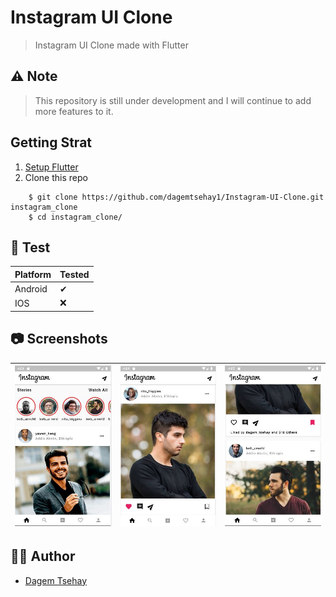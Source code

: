 # Instagram UI Clone

> Instagram UI Clone made with Flutter

## ⚠ Note

> This repository is still under development and I will continue to add more features to it.

## Getting Strat

1. [Setup Flutter](https://flutter.dev/docs/get-started/install)
2. Clone this repo
```
    $ git clone https://github.com/dagemtsehay1/Instagram-UI-Clone.git instagram_clone
    $ cd instagram_clone/
```

## 🧪 Test

| Platform | Tested |
| ----------- | ----------- |
| Android | ✔ |
| IOS | ❌ |

## 📷 Screenshots

| ![Screenshot 0](https://github.com/dagemtsehay1/Instagram-UI-Clone/blob/main/Screenshots/0.JPG) | ![Screenshot 1](https://github.com/dagemtsehay1/Instagram-UI-Clone/blob/main/Screenshots/1.JPG) | ![Screenshot 2](https://github.com/dagemtsehay1/Instagram-UI-Clone/blob/main/Screenshots/2.JPG) |
| ----------- | ----------- | ----------- |

## 👦🏽 Author

- [Dagem Tsehay](https://github.com/dagemtsehay1/)